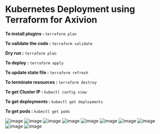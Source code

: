 # Kubernetes Deployment using Terraform for Axivion

  
**To install plugins :** 
```terraform plan```

**To validate the code :** 
```terraform validate```

**Dry run :** 
```terraform plan```

**To deploy :**
```terraform apply```

**To update state file :** 
```terraform refresh```

**To terminate resources :** 
```terraform destroy```

**To get Cluster IP :** 
```kubectl config view```

**To get deployments :** 
```kubectl get deployments```

**To get pods :** 
```kubectl get pods```


![image](https://user-images.githubusercontent.com/101940552/168766932-e3e08e90-6473-4ed3-9ff5-9e21532c83da.png)
![image](https://user-images.githubusercontent.com/101940552/168766980-434b42ed-7480-4c4b-9a20-12a37348d032.png)
![image](https://user-images.githubusercontent.com/101940552/168767017-1c87fa8d-ec53-4364-9051-2516c7ebe8cd.png)
![image](https://user-images.githubusercontent.com/101940552/168767042-470eb7c6-a8eb-43e3-93d6-a305d2d17cc5.png)
![image](https://user-images.githubusercontent.com/101940552/168767090-2560097c-c422-4311-84af-4bb164d70e51.png)
![image](https://user-images.githubusercontent.com/101940552/168767176-0ffd264b-16e4-4f19-9a12-de9c13a38fbf.png)
![image](https://user-images.githubusercontent.com/101940552/168767208-9df89b0f-4502-4b3e-9ffe-a885684866de.png)
![image](https://user-images.githubusercontent.com/101940552/168767258-54d8aebc-2e3b-4a1a-bb45-9294b1a5fa8a.png)
![image](https://user-images.githubusercontent.com/101940552/168767279-40e1b372-8b12-4796-ac09-9e605e115055.png)
![image](https://user-images.githubusercontent.com/101940552/168767301-e2788f84-dc87-4ef6-80a6-21d2c3a56560.png)

